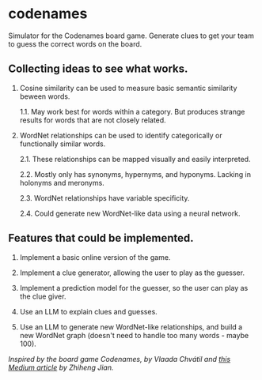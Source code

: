 # codenames

Simulator for the Codenames board game. Generate clues to get your team to guess the correct words on the board.

## Collecting ideas to see what works.

1. Cosine similarity can be used to measure basic semantic similarity beween words.

   1.1. May work best for words within a category. But produces strange results for words that are not closely related.

2. WordNet relationships can be used to identify categorically or functionally similar words.

   2.1. These relationships can be mapped visually and easily interpreted.

   2.2. Mostly only has synonyms, hypernyms, and hyponyms. Lacking in holonyms and meronyms.

   2.3. WordNet relationships have variable specificity.

   2.4. Could generate new WordNet-like data using a neural network.

## Features that could be implemented.

1. Implement a basic online version of the game.

2. Implement a clue generator, allowing the user to play as the guesser.

3. Implement a prediction model for the guesser, so the user can play as the clue giver.

4. Use an LLM to explain clues and guesses.

5. Use an LLM to generate new WordNet-like relationships, and build a new WordNet graph (doesn't need to handle too many words - maybe 100).

_Inspired by the board game Codenames, by Vlaada Chvátil and [this Medium article](https://towardsdatascience.com/hacking-codenames-with-glove-embeddings-0cf928af0858) by Zhiheng Jian._
